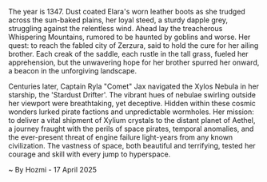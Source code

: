 
The year is 1347.  Dust coated Elara's worn leather boots as she trudged across the sun-baked plains, her loyal steed, a sturdy dapple grey, struggling against the relentless wind.  Ahead lay the treacherous Whispering Mountains, rumored to be haunted by goblins and worse.  Her quest: to reach the fabled city of Zerzura, said to hold the cure for her ailing brother.  Each creak of the saddle, each rustle in the tall grass, fueled her apprehension, but the unwavering hope for her brother spurred her onward, a beacon in the unforgiving landscape.


Centuries later, Captain Ryla "Comet" Jax navigated the Xylos Nebula in her starship, the 'Stardust Drifter'.  The vibrant hues of nebulae swirling outside her viewport were breathtaking, yet deceptive.  Hidden within these cosmic wonders lurked pirate factions and unpredictable wormholes. Her mission: to deliver a vital shipment of Xylium crystals to the distant planet of Aethel, a journey fraught with the perils of space pirates, temporal anomalies, and the ever-present threat of engine failure light-years from any known civilization. The vastness of space, both beautiful and terrifying, tested her courage and skill with every jump to hyperspace.

~ By Hozmi - 17 April 2025
